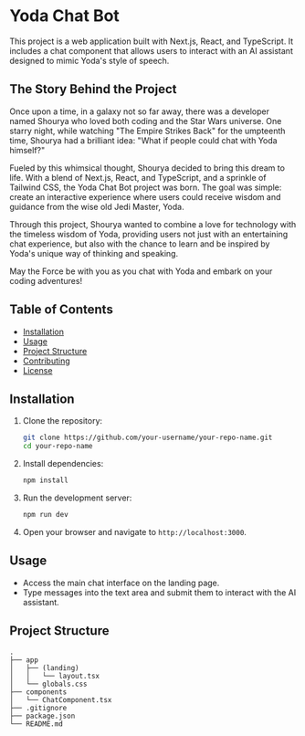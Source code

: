 # Yoda Chat Bot

This project is a web application built with Next.js, React, and TypeScript. It includes a chat component that allows users to interact with an AI assistant designed to mimic Yoda's style of speech.

## The Story Behind the Project

Once upon a time, in a galaxy not so far away, there was a developer named Shourya who loved both coding and the Star Wars universe. One starry night, while watching "The Empire Strikes Back" for the umpteenth time, Shourya had a brilliant idea: "What if people could chat with Yoda himself?"

Fueled by this whimsical thought, Shourya decided to bring this dream to life. With a blend of Next.js, React, and TypeScript, and a sprinkle of Tailwind CSS, the Yoda Chat Bot project was born. The goal was simple: create an interactive experience where users could receive wisdom and guidance from the wise old Jedi Master, Yoda.

Through this project, Shourya wanted to combine a love for technology with the timeless wisdom of Yoda, providing users not just with an entertaining chat experience, but also with the chance to learn and be inspired by Yoda's unique way of thinking and speaking.

May the Force be with you as you chat with Yoda and embark on your coding adventures!

## Table of Contents

- [Installation](#installation)
- [Usage](#usage)
- [Project Structure](#project-structure)
- [Contributing](#contributing)
- [License](#license)

## Installation

1. Clone the repository:
    ```sh
    git clone https://github.com/your-username/your-repo-name.git
    cd your-repo-name
    ```

2. Install dependencies:
    ```sh
    npm install
    ```

3. Run the development server:
    ```sh
    npm run dev
    ```

4. Open your browser and navigate to `http://localhost:3000`.

## Usage

- Access the main chat interface on the landing page.
- Type messages into the text area and submit them to interact with the AI assistant.

## Project Structure

```plaintext
.
├── app
│   ├── (landing)
│   │   └── layout.tsx
│   └── globals.css
├── components
│   └── ChatComponent.tsx
├── .gitignore
├── package.json
└── README.md